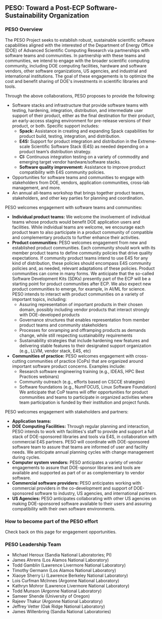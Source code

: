 ## PESO: Toward a Post-ECP Software-Sustainability Organization

### PESO Overview
The PESO Project seeks to establish robust, sustainable scientific software capabilities aligned with the interested of the Department of Energy Office (DOE) of Advanced Scientific Computing Research via partnerships with software teams and communities. In partnership with these teams and communities, we intend to engage with the broader scientific computing community, including DOE computing facilities, hardware and software vendors, other software organizations, US agencies, and industrial and international institutions.  The goal of these engagements is to optimize the cost and benefit sharing of DOE's investments in scientific libraries and tools.

Through the above collaborations, PESO proposes to provide the following:
- Software stacks and infrastructure that provide software teams with testing, hardening, integration, distribution, and intermediate user support of their product, either as the final destination for their product, an early-access staging environment for pre-release versions of their product, or both. Specific support includes:
    - **Spack:** Assistance in creating and expanding Spack capabilities for product build, testing, integration, and distribution.
    - **E4S:** Support for product integration and distribution in the Extreme-scale Scientific Software Stack (E4S) as needed depending on a product team’s distribution strategy.
    - **CI:** Continuous integration testing on a variety of commodity and emerging target vendor hardware/software stacks.
    - **Software quality improvement:** Assistance to improve product compatibility with E4S community policies.
- Opportunities for software teams and communities to engage with stakeholders from DOE, vendors, application communities, cross-lab management, and more.
- An annual all-teams workshop that brings together product teams, stakeholders, and other key parties for planning and coordination.

PESO welcomes engagement with software teams and communities:
- **Individual product teams:** We welcome the involvement of individual teams whose products would benefit DOE application users and facilities. While individual teams are welcome, we encourage each product team to also participate in a product community of compatible and complementary products to further enhance their activities.
- **Product communities:** PESO welcomes engagement from new and established product communities.  Each community should work with its member product teams to define community policies that drive quality expectations.  If community product teams intend to use E4S for any kind of distribution, these policies should encompass E4S community policies and, as needed, relevant adaptations of these policies.  Product communities can come in many forms.  We anticipate that the so-called Software Development Kits (SDKs) presently part of the ECP will be a starting point for product communities after ECP. We also expect new product communities to emerge, for example, in AI/ML for science. PESO intends to interact with product communities on a variety of important topics, including:
    - Assuring representation of important products in their chosen domain, possibly including vendor products that interact strongly with DOE-developed products
    - Governance structures that enables representation from member product teams and community stakeholders
    - Processes for onramping and offramping products as demands change, while still respecting sustainability requirements
    - Sustainability strategies that include hardening new features and delivering stable features to their designated support organization (e.g., LLVM, vendor stack, E4S, etc)
- **Communities of practice:** PESO welcomes engagement with cross-cutting communities of practice (CoPs) that are organized around important software product concerns.  Examples include:
    - Research software engineering training (e.g., IDEAS, HPC Best Practices webinars)
    - Community outreach (e.g., efforts based on CSCCE strategies)
    - Software foundations (e.g., NumFOCUS, Linux Software Foundation)
We anticipate that CoP teams will offer opportunities for product communities and teams to participate in organized activities where team participation is funded by their institution and project funds.

PESO welcomes engagement with stakeholders and partners:
- **Application teams:** 
- **DOE Computing Facilities:** Through regular planning and interaction, PESO intends to work with facilities's staff to provide and support a full stack of DOE-sponsored libraries and tools via E4S, in collaboration with commercial E4S partners. PESO will coordinate with DOE-sponsored software team to assure that teams are informed of user and facility needs.  We anticipate annual planning cycles with change management during cycles.
- **Computer system vendors:** PESO anticipates a variety of vendor engagements to assure that DOE-sponsor libraries and tools are available and supported as part of or as complementary to vendor software.
- **Commercial software providers:** PESO anticipates working with commercial providers in the co-development and support of DOE-sponsored software to industry, US agencies, and international partners.
- **US Agencies:** PESO anticipates collaborating with other US agencies on making DOE-sponsored software available to their users and assuring compatibility with their own software environments.

### How to become part of the PESO effort
Check back on this page for engagement opportunities.

### PESO Leadership Team
- Michael Heroux (Sandia National Laboratories; PI)
- James Ahrens (Los Alamos National Laboratory)
- Todd Gamblin (Lawrence Livermore National Laboratory)
- Timothy Germann (Los Alamos National Laboratory)
- Xiaoye Sherry Li (Lawrence Berkeley National Laboratory)
- Lois Curfman McInnes (Argonne National Laboratory)
- Kathryn Mohror (Lawrence Livermore National Laboratory)
- Todd Munson (Argonne National Laboratory)
- Sameer Shende (University of Oregon)
- Rajeev Thakur (Argonne National Laboratory)
- Jeffrey Vetter (Oak Ridge National Laboratory)
- James Willenbring (Sandia National Laboratories)